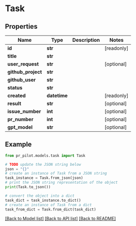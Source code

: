 # Task


## Properties

Name | Type | Description | Notes
------------ | ------------- | ------------- | -------------
**id** | **str** |  | [readonly] 
**title** | **str** |  | 
**user_request** | **str** |  | [optional] 
**github_project** | **str** |  | 
**github_user** | **str** |  | 
**status** | **str** |  | 
**created** | **datetime** |  | [readonly] 
**result** | **str** |  | [optional] 
**issue_number** | **int** |  | [optional] 
**pr_number** | **int** |  | [optional] 
**gpt_model** | **str** |  | [optional] 

## Example

```python
from pr_pilot.models.task import Task

# TODO update the JSON string below
json = "{}"
# create an instance of Task from a JSON string
task_instance = Task.from_json(json)
# print the JSON string representation of the object
print(Task.to_json())

# convert the object into a dict
task_dict = task_instance.to_dict()
# create an instance of Task from a dict
task_from_dict = Task.from_dict(task_dict)
```
[[Back to Model list]](../README.md#documentation-for-models) [[Back to API list]](../README.md#documentation-for-api-endpoints) [[Back to README]](../README.md)


